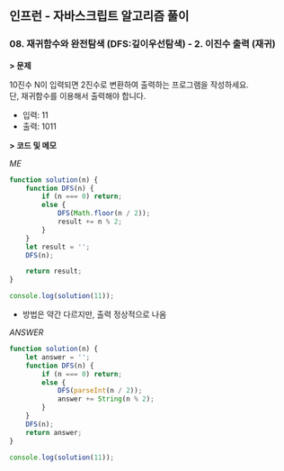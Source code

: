 ## 인프런 - 자바스크립트 알고리즘 풀이

### **08.** 재귀함수와 완전탐색 (DFS:깊이우선탐색) - 2. 이진수 출력 (재귀)

**> 문제**

10진수 N이 입력되면 2진수로 변환하여 출력하는 프로그램을 작성하세요.  
단, 재귀함수를 이용해서 출력해야 합니다.

-   입력: 11
-   출력: 1011

**> 코드 및 메모**

_ME_

```js
function solution(n) {
    function DFS(n) {
        if (n === 0) return;
        else {
            DFS(Math.floor(n / 2));
            result += n % 2;
        }
    }
    let result = '';
    DFS(n);

    return result;
}

console.log(solution(11));
```

-   방법은 약간 다르지만, 출력 정상적으로 나옴

_ANSWER_

```js
function solution(n) {
    let answer = '';
    function DFS(n) {
        if (n === 0) return;
        else {
            DFS(parseInt(n / 2));
            answer += String(n % 2);
        }
    }
    DFS(n);
    return answer;
}

console.log(solution(11));
```